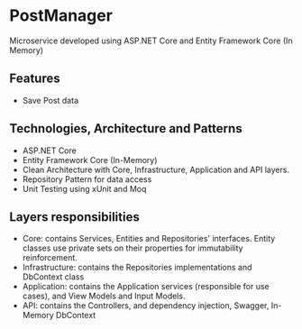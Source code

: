 # PostManager

Microservice developed using ASP.NET Core and Entity Framework Core (In Memory)

## Features
- Save Post data

## Technologies, Architecture and Patterns
- ASP.NET Core
- Entity Framework Core (In-Memory)
- Clean Architecture with Core, Infrastructure, Application and API layers. 
- Repository Pattern for data access
- Unit Testing using xUnit and Moq

## Layers responsibilities
- Core: contains Services, Entities and Repositories' interfaces. Entity classes use private sets on their properties for immutability reinforcement.
- Infrastructure: contains the Repositories implementations and DbContext class
- Application: contains the Application services (responsible for use cases), and View Models and Input Models.
- API: contains the Controllers, and dependency injection, Swagger, In-Memory DbContext
